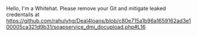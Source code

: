 Hello, I'm a Whitehat. Please remove your Git and mitigate leaked credentails at https://github.com/rahulyhg/Deal4loans/blob/c80e715a1b96a1659162ad3e100005ca321d9b31/soapservice_dmi_docupload.php#L16
